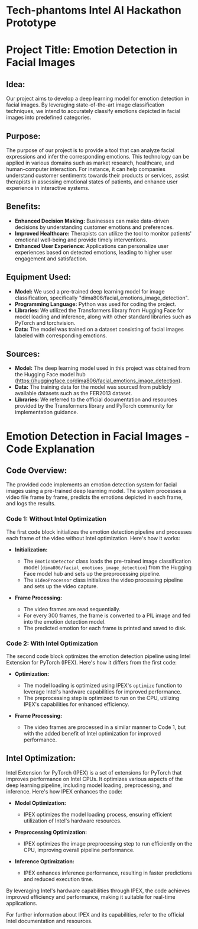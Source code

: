 # Tech-phantoms Intel AI Hackathon Prototype
# Project Title: Emotion Detection in Facial Images

## Idea:
Our project aims to develop a deep learning model for emotion detection in facial images. By leveraging state-of-the-art image classification techniques, we intend to accurately classify emotions depicted in facial images into predefined categories.

## Purpose:
The purpose of our project is to provide a tool that can analyze facial expressions and infer the corresponding emotions. This technology can be applied in various domains such as market research, healthcare, and human-computer interaction. For instance, it can help companies understand customer sentiments towards their products or services, assist therapists in assessing emotional states of patients, and enhance user experience in interactive systems.

## Benefits:
- **Enhanced Decision Making:** Businesses can make data-driven decisions by understanding customer emotions and preferences.
- **Improved Healthcare:** Therapists can utilize the tool to monitor patients' emotional well-being and provide timely interventions.
- **Enhanced User Experience:** Applications can personalize user experiences based on detected emotions, leading to higher user engagement and satisfaction.

## Equipment Used:
- **Model:** We used a pre-trained deep learning model for image classification, specifically "dima806/facial_emotions_image_detection".
- **Programming Language:** Python was used for coding the project.
- **Libraries:** We utilized the Transformers library from Hugging Face for model loading and inference, along with other standard libraries such as PyTorch and torchvision.
- **Data:** The model was trained on a dataset consisting of facial images labeled with corresponding emotions.

## Sources:
- **Model:** The deep learning model used in this project was obtained from the Hugging Face model hub (https://huggingface.co/dima806/facial_emotions_image_detection).
- **Data:** The training data for the model was sourced from publicly available datasets such as the FER2013 dataset.
- **Libraries:** We referred to the official documentation and resources provided by the Transformers library and PyTorch community for implementation guidance.

# Emotion Detection in Facial Images - Code Explanation

## Code Overview:

The provided code implements an emotion detection system for facial images using a pre-trained deep learning model. The system processes a video file frame by frame, predicts the emotions depicted in each frame, and logs the results.

### Code 1: Without Intel Optimization

The first code block initializes the emotion detection pipeline and processes each frame of the video without Intel optimization. Here's how it works:

- **Initialization:** 
  - The `EmotionDetector` class loads the pre-trained image classification model (`dima806/facial_emotions_image_detection`) from the Hugging Face model hub and sets up the preprocessing pipeline.
  - The `VideoProcessor` class initializes the video processing pipeline and sets up the video capture.
  
- **Frame Processing:**
  - The video frames are read sequentially.
  - For every 300 frames, the frame is converted to a PIL image and fed into the emotion detection model.
  - The predicted emotion for each frame is printed and saved to disk.

### Code 2: With Intel Optimization

The second code block optimizes the emotion detection pipeline using Intel Extension for PyTorch (IPEX). Here's how it differs from the first code:

- **Optimization:** 
  - The model loading is optimized using IPEX's `optimize` function to leverage Intel's hardware capabilities for improved performance.
  - The preprocessing step is optimized to run on the CPU, utilizing IPEX's capabilities for enhanced efficiency.

- **Frame Processing:**
  - The video frames are processed in a similar manner to Code 1, but with the added benefit of Intel optimization for improved performance.

## Intel Optimization:

Intel Extension for PyTorch (IPEX) is a set of extensions for PyTorch that improves performance on Intel CPUs. It optimizes various aspects of the deep learning pipeline, including model loading, preprocessing, and inference. Here's how IPEX enhances the code:

- **Model Optimization:** 
  - IPEX optimizes the model loading process, ensuring efficient utilization of Intel's hardware resources.
  
- **Preprocessing Optimization:**
  - IPEX optimizes the image preprocessing step to run efficiently on the CPU, improving overall pipeline performance.
  
- **Inference Optimization:**
  - IPEX enhances inference performance, resulting in faster predictions and reduced execution time.

By leveraging Intel's hardware capabilities through IPEX, the code achieves improved efficiency and performance, making it suitable for real-time applications.

For further information about IPEX and its capabilities, refer to the official Intel documentation and resources.

